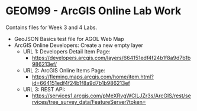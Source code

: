 # GEOM99 - ArcGIS Online Lab Work
Contains files for Week 3 and 4 Labs. 
- GeoJSON Basics test file for AGOL Web Map
- ArcGIS Online Developers: Create a new empty layer
  - URL 1: Developers Detail Item Page: 
    - https://developers.arcgis.com/layers/664151edf4f24b1f8a9d7b1b986213ef/
  - URL 2: ArcGIS Online Items Page: 
    - https://fleming.maps.arcgis.com/home/item.html?id=664151edf4f24b1f8a9d7b1b986213ef
  - URL 3: REST API: 
    - https://services1.arcgis.com/pMeXRvgWClLJZr3s/ArcGIS/rest/services/tree_survey_data/FeatureServer?token=
